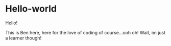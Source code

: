 # Hello-world

Hello!

This is Ben here, here for the love of coding of course...ooh oh!
Wait, im just a learner though! 

